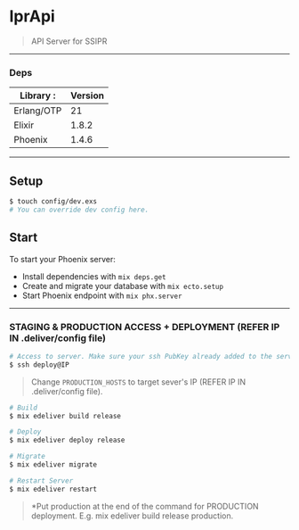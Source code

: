 # IprApi

> API Server for SSIPR

-------------------------------------------------
### Deps
|Library :|Version|
|--------|:------|
|Erlang/OTP|21|
|Elixir|1.8.2|
|Phoenix|1.4.6|

-------------------------------------------------
## Setup
``` bash
$ touch config/dev.exs
# You can override dev config here.
```

## Start

To start your Phoenix server:

  * Install dependencies with `mix deps.get`
  * Create and migrate your database with `mix ecto.setup`
  * Start Phoenix endpoint with `mix phx.server`

-------------------------------------------------
### STAGING & PRODUCTION ACCESS + DEPLOYMENT (REFER IP IN .deliver/config file)

``` bash
# Access to server. Make sure your ssh PubKey already added to the server. Contact the owner if you haven't.
$ ssh deploy@IP
```

> Change `PRODUCTION_HOSTS` to target sever's IP (REFER IP IN .deliver/config file). 

``` bash
# Build
$ mix edeliver build release

# Deploy
$ mix edeliver deploy release

# Migrate
$ mix edeliver migrate

# Restart Server
$ mix edeliver restart
```

> *Put production at the end of the command for PRODUCTION deployment. E.g. mix edeliver build release production.

